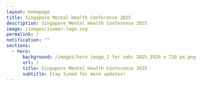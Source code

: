 ```yaml
---
layout: homepage
title: Singapore Mental Health Conference 2025
description: Singapore Mental Health Conference 2025
image: /images/isomer-logo.svg
permalink: /
notification: ""
sections:
  - hero:
      background: /images/hero image_2 for smhc 2025_1920 x 720 px.png
      url: /
      title: Singapore Mental Health Conference 2025
      subtitle: Stay tuned for more updates!
---
```

